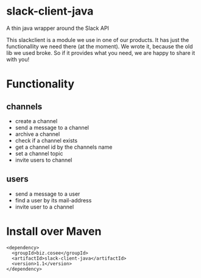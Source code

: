 # slack-client-java
A thin java wrapper around the Slack API

This slackclient is a module we use in one of our products. It has just the functionallity we need there (at the moment). We wrote it, because the old lib we used broke. So if it provides what you need, we are happy to share it with you!

# Functionality

## channels
- create a channel
- send a message to a channel
- archive a channel
- check if a channel exists
- get a channel id by the channels name
- set a channel topic
- invite users to channel

## users
- send a message to a user
- find a user by its mail-address
- invite user to a channel

# Install over Maven

```
<dependency>
  <groupId>biz.cosee</groupId>
  <artifactId>slack-client-java</artifactId>
  <version>1.1</version>
</dependency>
```
